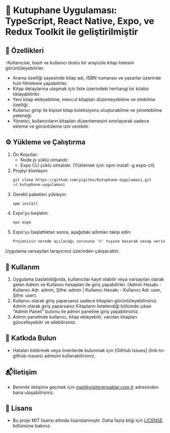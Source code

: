# 🚀 Kutuphane Uygulaması: TypeScript, React Native, Expo, ve Redux Toolkit ile geliştirilmiştir

## 🌟 Özellikleri
-Kullanıcılar, basit ve kullanıcı dostu bir arayüzle kitap listesini görüntüleyebilirler.
- Arama özelliği sayesinde kitap adı, ISBN numarası ve yazarlar üzerinde hızlı filtreleme yapabilirler.
- Kitap detaylarına ulaşmak için liste üzerindeki herhangi bir kitaba tıklayabilirler.
- Yeni kitap ekleyebilme, mevcut kitapları düzenleyebilme ve silebilme özelliği.
- Kullanıcı girişi ile kişisel kitap koleksiyonu oluşturabilme ve yönetebilme yeteneği.
- Yönetici, kullanıcıların kitapları düzenlemesini sınırlayarak sadece ekleme ve görüntüleme izni verebilir.

## ⚙️ Yükleme ve Çalıştırma

1. Ön Koşullar:
   - Node.js yüklü olmalıdır.
   - Expo CLI yüklü olmalıdır. (Yüklemek için: npm install -g expo-cli)
2. Projeyi klonlayın:
   ```bash
   git clone https://github.com/yigites/Kutuphane-Uygulamasi.git
   cd kutuphane-uygulamasi
   ```
3. Gerekli paketleri yükleyin:
   ```bash
   npm install
   ```
4. Expo'yu başlatın:
   ```bash
   npx expo
   ```
5. Expo'yu başlattıktan sonra, aşağıdaki adımları takip edin:
   ```bash
   Projenizin nerede açılacağı sorusuna "W" tuşuna basarak cevap verin.
   ```
   
Uygulama varsayılan tarayıcınız üzerinden çalışacaktır.

## 🚀 Kullanım
1. Uygulama başlatıldığında, kullanıcılar kayıt olabilir veya varsayılan olarak gelen Admin ve Kullanıcı hesapları ile giriş yapabilirler. (Admin Hesabı - Kullanıcı Adı: admin, Şifre: admin | Kullanıcı Hesabı - Kullanıcı Adı: user, Şifre: user).
2. Kullanıcı olarak giriş yaparsanız sadece kitapları görüntüleyebilirsiniz. Admin olarak giriş yaparsanız Kitapların listelendiği bölümde çıkan "Admin Paneli" butonu ile admin paneline giriş yapabilirsiniz.
3. Admin panelinde kullanıcı, kitap ekleyebilir, varolan kitapları güncelleyebilir ve silebilirsiniz.

## 🤝 Katkıda Bulun
- Hataları bildirmek veya önerilerde bulunmak için [GitHub Issues] (link-to-github-issues) adresini kullanabilirsiniz.

## 📬İletişim
- Benimle iletişime geçmek için mail@yigiterensaklar.com.tr adresinden bana ulaşabilirsiniz.

## 📝 Lisans
- Bu proje MIT lisansı altında lisanslanmıştır. Daha fazla bilgi için [LICENSE](LICENSE) bölümüne bakınız.
